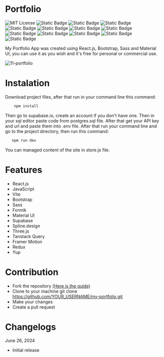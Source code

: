 # Portfolio

![MIT License](https://img.shields.io/badge/Author-S1mon009-blue.svg) ![Static Badge](https://img.shields.io/badge/React-React?logo=react&logoColor=%2361DAFB&labelColor=%23555&color=%2361DAFB) ![Static Badge](https://img.shields.io/badge/JavaScript-JavaScript?logo=javascript&logoColor=%23F7DF1E&labelColor=%23555&color=%23F7DF1E) ![Static Badge](https://img.shields.io/badge/Vite-Vite?logo=vite&logoColor=%23646CFF&labelColor=%23555&color=%23646CFF) ![Static Badge](https://img.shields.io/badge/Bootstrap-bootstrap?logo=bootstrap&labelColor=%23595959&color=%237952B3) ![Static Badge](https://img.shields.io/badge/Sass-Sass?logo=sass&logoColor=%23CC6699&labelColor=%23555&color=%23CC6699) ![Static Badge](https://img.shields.io/badge/MUI-MUI?style=flat&logo=mui&labelColor=%23333&color=%23007FFF) ![Static Badge](https://img.shields.io/badge/Supabase-supabase?style=flat&logo=supabase&labelColor=%23333&color=%233FCF8E) ![Static Badge](https://img.shields.io/badge/Three.js-threedotjs?style=flat&logo=threedotjs&labelColor=%23333&color=%23000000) ![Static Badge](https://img.shields.io/badge/React%20query-reactquery?style=flat&logo=reactquery&labelColor=%23333&color=%23FF4154) ![Static Badge](https://img.shields.io/badge/Framer-framer?style=flat&logo=framer&labelColor=%23333&color=%230055FF) ![Static Badge](https://img.shields.io/badge/Redux-redux?style=flat&logo=redux&labelColor=%23333&color=%23764ABC) ![Static Badge](https://img.shields.io/badge/npm-npm?logo=npm&logoColor=%23CB3837&labelColor=%23555&color=%23CB3837)

My Portfolio App was created using React.js, Bootstrap, Sass and Material UI, you can use it as you wish and it's free for personal or commercial use.

![11-portfolio](https://github.com/S1mon009/React.js/assets/105738321/2db98540-bd4f-4873-b0ed-71831f80c865)

# Instalation

Download project files, after that run in your command line this command:

```bash
    npm install
```

Then go to supabase.io, create an account if you don't have one. Then in your sql editor paste code from postgres.sql file. After that get your API key and url and paste them into .env file.
After that run your command line and go to the project directory, then run this command:

```bash
   npm run dev
```

You can managed content of the site in store.js file.

# Features

- React.js
- JavaScript
- Vite
- Bootstrap
- Sass
- Formik
- Material UI
- Supabase
- Spline.design
- Three.js
- Tanstack Query
- Framer Motion
- Redux
- Yup

# Contribution

- Fork the repository [(Here is the guide)](https://docs.github.com/en/get-started/quickstart/fork-a-repo)
- Clone to your machine git clone https://github.com/YOUR_USERNAME/my-portfolio.git
- Make your changes
- Create a pull request

# Changelogs

June 26, 2024

- Initial release
